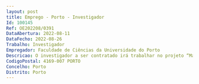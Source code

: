 ```yaml
--- 
layout: post
title: Emprego - Porto - Investigador
Id: 100145
Ref: OE202208/0391
DataAbertura: 2022-08-11
DataFecho: 2022-08-26
Trabalho: Investigador
Empregador: Faculdade de Ciências da Universidade do Porto
Descricao: O investigador a ser contratado irá trabalhar no projeto “Marine Chemiluminescence as a Broad Spectrum Anticancer Therapy with Enhanced Tumor Selectivity and Activity” (PTDC QUI QFI 2870 2020). Nomeadamente, terá como funções   Estudo de propriedades luminescentes de novas Coelenterazinas, através de técnicas de luminometria, espectroscopia de fluorescência e UV Vis.  Estudo do mecanismo de reações quimioluminescentes de novas Coelenterazinas, ativadas por espécies reativas de oxigénio (ROS), por técnicas de HPLC, espectrometria de massa e espectroscopia de UV Vis.
CodigoPostal: 4169-007 PORTO
Concelho: Porto
Distrito: Porto
--- 
```

